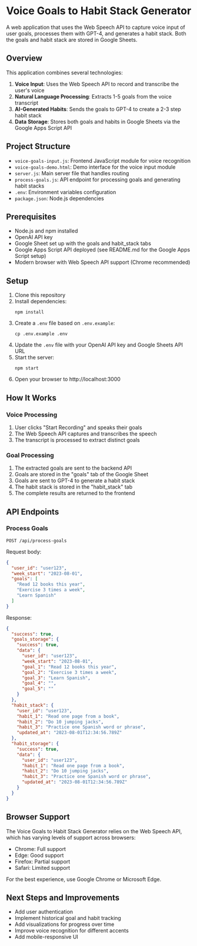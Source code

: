 # Voice Goals to Habit Stack Generator

A web application that uses the Web Speech API to capture voice input of user goals, processes them with GPT-4, and generates a habit stack. Both the goals and habit stack are stored in Google Sheets.

## Overview

This application combines several technologies:

1. **Voice Input**: Uses the Web Speech API to record and transcribe the user's voice
2. **Natural Language Processing**: Extracts 1-5 goals from the voice transcript
3. **AI-Generated Habits**: Sends the goals to GPT-4 to create a 2-3 step habit stack
4. **Data Storage**: Stores both goals and habits in Google Sheets via the Google Apps Script API

## Project Structure

- `voice-goals-input.js`: Frontend JavaScript module for voice recognition
- `voice-goals-demo.html`: Demo interface for the voice input module
- `server.js`: Main server file that handles routing
- `process-goals.js`: API endpoint for processing goals and generating habit stacks
- `.env`: Environment variables configuration
- `package.json`: Node.js dependencies

## Prerequisites

- Node.js and npm installed
- OpenAI API key
- Google Sheet set up with the goals and habit_stack tabs
- Google Apps Script API deployed (see README.md for the Google Apps Script setup)
- Modern browser with Web Speech API support (Chrome recommended)

## Setup

1. Clone this repository
2. Install dependencies:
   ```
   npm install
   ```
3. Create a `.env` file based on `.env.example`:
   ```
   cp .env.example .env
   ```
4. Update the `.env` file with your OpenAI API key and Google Sheets API URL
5. Start the server:
   ```
   npm start
   ```
6. Open your browser to http://localhost:3000

## How It Works

### Voice Processing

1. User clicks "Start Recording" and speaks their goals
2. The Web Speech API captures and transcribes the speech
3. The transcript is processed to extract distinct goals

### Goal Processing

1. The extracted goals are sent to the backend API
2. Goals are stored in the "goals" tab of the Google Sheet
3. Goals are sent to GPT-4 to generate a habit stack
4. The habit stack is stored in the "habit_stack" tab
5. The complete results are returned to the frontend

## API Endpoints

### Process Goals

```
POST /api/process-goals
```

Request body:
```json
{
  "user_id": "user123",
  "week_start": "2023-08-01",
  "goals": [
    "Read 12 books this year",
    "Exercise 3 times a week",
    "Learn Spanish"
  ]
}
```

Response:
```json
{
  "success": true,
  "goals_storage": {
    "success": true,
    "data": {
      "user_id": "user123",
      "week_start": "2023-08-01",
      "goal_1": "Read 12 books this year",
      "goal_2": "Exercise 3 times a week",
      "goal_3": "Learn Spanish",
      "goal_4": "",
      "goal_5": ""
    }
  },
  "habit_stack": {
    "user_id": "user123",
    "habit_1": "Read one page from a book",
    "habit_2": "Do 10 jumping jacks",
    "habit_3": "Practice one Spanish word or phrase",
    "updated_at": "2023-08-01T12:34:56.789Z"
  },
  "habit_storage": {
    "success": true,
    "data": {
      "user_id": "user123",
      "habit_1": "Read one page from a book",
      "habit_2": "Do 10 jumping jacks",
      "habit_3": "Practice one Spanish word or phrase",
      "updated_at": "2023-08-01T12:34:56.789Z"
    }
  }
}
```

## Browser Support

The Voice Goals to Habit Stack Generator relies on the Web Speech API, which has varying levels of support across browsers:

- Chrome: Full support
- Edge: Good support
- Firefox: Partial support
- Safari: Limited support

For the best experience, use Google Chrome or Microsoft Edge.

## Next Steps and Improvements

- Add user authentication
- Implement historical goal and habit tracking
- Add visualizations for progress over time
- Improve voice recognition for different accents
- Add mobile-responsive UI 